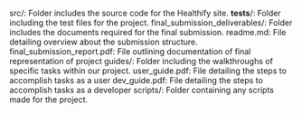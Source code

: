 src/: Folder includes the source code for the Healthify site.
	__tests__/: Folder including the test files for the project.
final_submission_deliverables/: Folder includes the documents required for the final submission.
	readme.md: File detailing overview about the submission structure.
	final_submission_report.pdf: File outlining documentation of final representation of project
	guides/: Folder including the walkthroughs of specific tasks within our project.
		user_guide.pdf: File detailing the steps to accomplish tasks as a user
      dev_guide.pdf: File detailing the steps to accomplish tasks as a developer
	scripts/: Folder containing any scripts made for the project.
